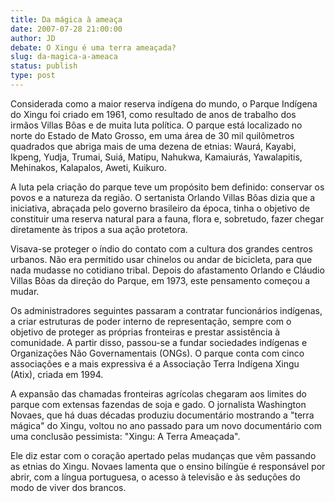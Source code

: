 ```yaml
---
title: Da mágica à ameaça
date: 2007-07-28 21:00:00
author: JD
debate: O Xingu é uma terra ameaçada?
slug: da-magica-a-ameaca
status: publish 
type: post
---
```


  
Considerada como a maior reserva indígena do mundo, o Parque Indígena do Xingu foi criado em 1961, como resultado de anos de trabalho dos irmãos Villas Bôas e de muita luta política. O parque está localizado no norte do Estado de Mato Grosso, em uma área de 30 mil quilômetros quadrados que abriga mais de uma dezena de etnias: Waurá, Kayabi, Ikpeng, Yudja, Trumai, Suiá, Matipu, Nahukwa, Kamaiurás, Yawalapitis, Mehinakos, Kalapalos, Aweti, Kuikuro.  
  
A luta pela criação do parque teve um propósito bem definido: conservar os povos e a natureza da região. O sertanista Orlando Villas Bôas dizia que a iniciativa, abraçada pelo governo brasileiro da época, tinha o objetivo de constituir uma reserva natural para a fauna, flora e, sobretudo, fazer chegar diretamente às tripos a sua ação protetora.  
  
Visava-se proteger o índio do contato com a cultura dos grandes centros urbanos. Não era permitido usar chinelos ou andar de bicicleta, para que nada mudasse no cotidiano tribal. Depois do afastamento Orlando e Cláudio Villas Bôas da direção do Parque, em 1973, este pensamento começou a mudar.  
  
Os administradores seguintes passaram a contratar funcionários indígenas, a criar estruturas de poder interno de representação, sempre com o objetivo de proteger as próprias fronteiras e prestar assistência à comunidade. A partir disso, passou-se a fundar sociedades indígenas e Organizações Não Governamentais (ONGs). O parque conta com cinco associações e a mais expressiva é a Associação Terra Indígena Xingu (Atix), criada em 1994.  
  
A expansão das chamadas fronteiras agrícolas chegaram aos limites do parque com extensas fazendas de soja e gado. O jornalista Washington Novaes, que há duas décadas produziu documentário mostrando a "terra mágica" do Xingu, voltou no ano passado para um novo documentário com uma conclusão pessimista: "Xingu: A Terra Ameaçada".   
  
Ele diz estar com o coração apertado pelas mudanças que vêm passando as etnias do Xingu. Novaes lamenta que o ensino bilíngüe é responsável por abrir, com a língua portuguesa, o acesso à televisão e às seduções do modo de viver dos brancos.
